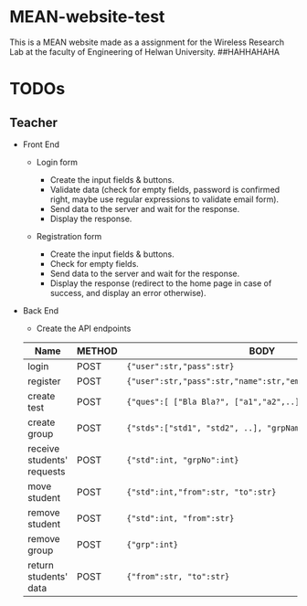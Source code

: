 # MEAN-website-test
This is a MEAN website made as a assignment for the Wireless Research Lab at the faculty of Engineering of Helwan University.
##HAHHAHAHA
# TODOs
## Teacher
- Front End
  - Login form
    - Create the input fields & buttons.
    - Validate data (check for empty fields, password is confirmed right, maybe use regular expressions to validate email form).
    - Send data to the server and wait for the response.
    - Display the response.

  - Registration form
    - Create the input fields & buttons.
    - Check for empty fields.
    - Send data to the server and wait for the response.
    - Display the response (redirect to the home page in case of success, and display an error otherwise).
  
- Back End
  - Create the API endpoints

  Name                       |  METHOD    |  BODY                                                       |  URL
  ------                     |------------|-----------------------------                                |-------
  login                      |POST        |`{"user":str,"pass":str}`                                    |`..t/log`
  register                   |POST        |`{"user":str,"pass":str,"name":str,"email":str,"phone":int}` |`..t/reg`
  create test                |POST        |`{"ques":[ ["Bla Bla?", ["a1","a2",..], .. ] ],"user":str}`  |`..t/tst`
  create group               |POST        |`{"stds":["std1", "std2", ..], "grpName":str, "user":str}`   |`..t/grp`
  receive students' requests |POST        |`{"std":int, "grpNo":int}`                                   |`..t/req`
  move student               |POST        |`{"std":int,"from":str, "to":str}`                           |`..t/mov`
  remove student             |POST        |`{"std":int, "from":str}`                                    |`..t/rmv/std`
  remove group               |POST        |`{"grp":int}`                                                |`..t/rmv/grp`
  return students' data      |POST        |`{"from":str, "to":str}`                                     |`..t/getData`
